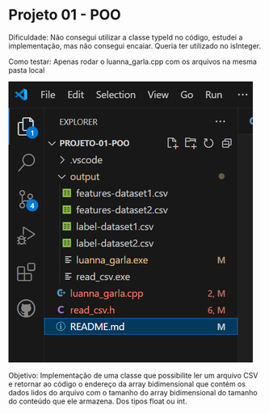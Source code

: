 # Projeto 01 - POO

Dificuldade: Não consegui utilizar a classe typeId no código, estudei a implementação, mas não consegui encaiar. Queria ter utilizado no isInteger.

Como testar: Apenas rodar o luanna_garla.cpp com os arquivos na mesma pasta local

![alt text](image.png)

Objetivo: Implementação de uma classe que possibilite ler um arquivo CSV e retornar ao código o endereço
da array bidimensional que contém os dados lidos do arquivo com o tamanho do array
bidimensional do tamanho do conteúdo que ele armazena. Dos tipos float ou int.